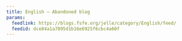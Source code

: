 ```yaml
---
title: English – Abandoned blog
params:
  feedlink: https://blogs.fsfe.org/jelle/category/English/feed/
  feedid: dce84a1a7895d1b16e6925f6cbc4a60f
---
```

